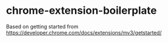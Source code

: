 # chrome-extension-boilerplate

Based on getting started from https://developer.chrome.com/docs/extensions/mv3/getstarted/
